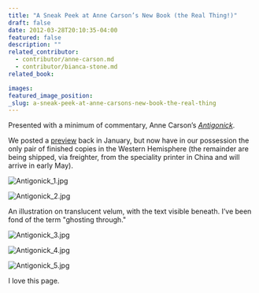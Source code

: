 ```yaml
---
title: "A Sneak Peek at Anne Carson’s New Book (the Real Thing!)"
draft: false
date: 2012-03-28T20:10:35-04:00
featured: false
description: ""
related_contributor:
  - contributor/anne-carson.md
  - contributor/bianca-stone.md
related_book:

images:
featured_image_position: 
_slug: a-sneak-peek-at-anne-carsons-new-book-the-real-thing
---
```


Presented with a minimum of commentary, Anne Carson’s _[Antigonick](http://ndbooks.com/book/antigonick)_.

We posted a [preview](http://ndbooks.com/blog/article/a-sneak-peek-at-anne-carsons-new-book) back in January, but now have in our possession the only pair of finished copies in the Western Hemisphere (the remainder are being shipped, via freighter, from the speciality printer in China and will arrive in early May). 

![Antigonick_1.jpg](http://ndbooks.com/images/journal/Antigonick_1.jpg)

![Antigonick_2.jpg](http://ndbooks.com/images/journal/Antigonick_2.jpg)

An illustration on translucent velum, with the text visible beneath.
I’ve been fond of the term "ghosting through."

![Antigonick_3.jpg](http://ndbooks.com/images/journal/Antigonick_3.jpg)

![Antigonick_4.jpg](http://ndbooks.com/images/journal/Antigonick_4.jpg)

![Antigonick_5.jpg](http://ndbooks.com/images/journal/Antigonick_5.jpg)

I love this page.

